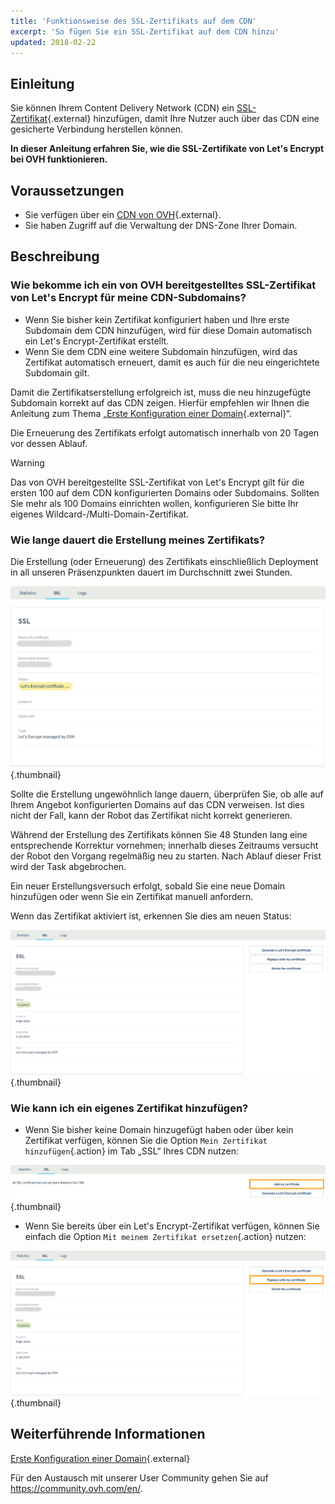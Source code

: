 ```yaml
---
title: 'Funktionsweise des SSL-Zertifikats auf dem CDN'
excerpt: 'So fügen Sie ein SSL-Zertifikat auf dem CDN hinzu'
updated: 2018-02-22
---
```



## Einleitung

Sie können Ihrem Content Delivery Network (CDN) ein [SSL-Zertifikat](https://www.ovh.de/ssl/){.external} hinzufügen, damit Ihre Nutzer auch über das CDN eine gesicherte Verbindung herstellen können.

**In dieser Anleitung erfahren Sie, wie die SSL-Zertifikate von Let's Encrypt bei OVH funktionieren.**


## Voraussetzungen

- Sie verfügen über ein [CDN von OVH](https://www.ovh.de/cdn/){.external}.
- Sie haben Zugriff auf die Verwaltung der DNS-Zone Ihrer Domain.

## Beschreibung

### Wie bekomme ich ein von OVH bereitgestelltes SSL-Zertifikat von Let's Encrypt für meine CDN-Subdomains?

- Wenn Sie bisher kein Zertifikat konfiguriert haben und Ihre erste Subdomain dem CDN hinzufügen, wird für diese Domain automatisch ein Let's Encrypt-Zertifikat erstellt.
- Wenn Sie dem CDN eine weitere Subdomain hinzufügen, wird das Zertifikat automatisch erneuert, damit es auch für die neu eingerichtete Subdomain gilt.


Damit die Zertifikatserstellung erfolgreich ist, muss die neu hinzugefügte Subdomain korrekt auf das CDN zeigen. Hierfür empfehlen wir Ihnen die Anleitung zum Thema „[Erste Konfiguration einer Domain](/pages/network/content_delivery_network_infrastructure/first_domain_name_configuration){.external}“.

Die Erneuerung des Zertifikats erfolgt automatisch innerhalb von 20 Tagen vor dessen Ablauf.

> [!warning]
>
> Das von OVH bereitgestellte SSL-Zertifikat von Let's Encrypt gilt für die ersten 100 auf dem CDN konfigurierten Domains oder Subdomains. Sollten Sie mehr als 100 Domains einrichten wollen, konfigurieren Sie bitte Ihr eigenes Wildcard-/Multi-Domain-Zertifikat.
>


### Wie lange dauert die Erstellung meines Zertifikats?

Die Erstellung (oder Erneuerung) des Zertifikats einschließlich Deployment in all unseren Präsenzpunkten dauert im Durchschnitt zwei Stunden.

![SSL-Zertifikat wird erstellt](images/ssl_in_progress.png){.thumbnail}


Sollte die Erstellung ungewöhnlich lange dauern, überprüfen Sie, ob alle auf Ihrem Angebot konfigurierten Domains auf das CDN verweisen. Ist dies nicht der Fall, kann der Robot das Zertifikat nicht korrekt generieren.

Während der Erstellung des Zertifikats können Sie 48 Stunden lang eine entsprechende Korrektur vornehmen; innerhalb dieses Zeitraums versucht der Robot den Vorgang regelmäßig neu zu starten. Nach Ablauf dieser Frist wird der Task abgebrochen.

Ein neuer Erstellungsversuch erfolgt, sobald Sie eine neue Domain hinzufügen oder wenn Sie ein Zertifikat manuell anfordern.

Wenn das Zertifikat aktiviert ist, erkennen Sie dies am neuen Status:

![SSL aktiviert](images/ssl_validated.png){.thumbnail}


### Wie kann ich ein eigenes Zertifikat hinzufügen?

- Wenn Sie bisher keine Domain hinzugefügt haben oder über kein Zertifikat verfügen, können Sie die Option `Mein Zertifikat hinzufügen`{.action} im Tab „SSL“ Ihres CDN nutzen:


![Ein SSL-Zertifikat hinzufügen](images/add_ssl.png){.thumbnail}

- Wenn Sie bereits über ein Let's Encrypt-Zertifikat verfügen, können Sie einfach die Option `Mit meinem Zertifikat ersetzen`{.action} nutzen:

![Ein SSL-Zertifikat ersetzen](images/change_ssl.png){.thumbnail}


## Weiterführende Informationen

[Erste Konfiguration einer Domain](/pages/network/content_delivery_network_infrastructure/first_domain_name_configuration){.external}

Für den Austausch mit unserer User Community gehen Sie auf <https://community.ovh.com/en/>.